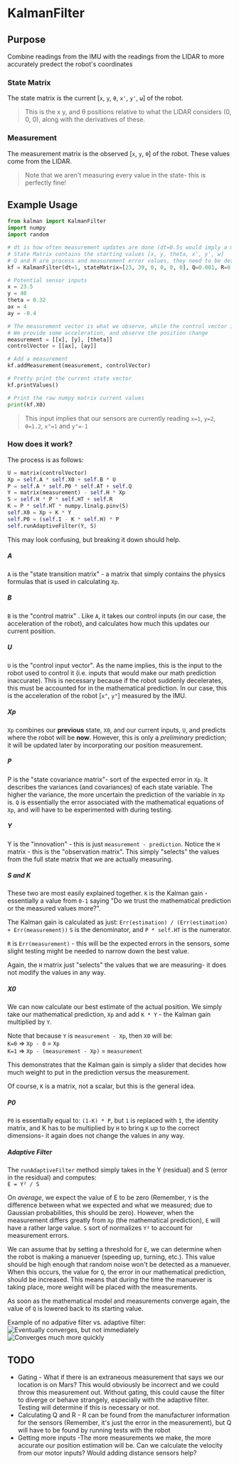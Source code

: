 # KalmanFilter

## Purpose
Combine readings from the IMU with the readings from the LIDAR to more accurately predect the robot's coordinates

### State Matrix
The state matrix is the current [`x`, `y`, `θ`, `x'`, `y'`, `ω`] of the robot. 
> This is the x y, and θ positions relative to what the LIDAR considers (0, 0, 0), along with the derivatives of these.

### Measurement
The measurement matrix is the observed [`x`, `y`, `θ`] of the robot. These values come from the LIDAR.
> Note that we aren't measuring every value in the state- this is perfectly fine!

## Example Usage
```py
from kalman import KalmanFilter
import numpy
import random

# dt is how often measurement updates are done (dt=0.5s would imply a measurement every 0.5s)
# State Matrix contains the starting values [x, y, theta, x', y', w]
# Q and R are process and measurement error values, they need to be determined
kf = KalmanFilter(dt=1, stateMatrix=[23, 39, 0, 0, 0, 0], Q=0.001, R=0.1)

# Potential sensor inputs
x = 23.5
y = 40
theta = 0.32
ax = 4
ay = -0.4

# The measurement vector is what we observe, while the control vector is what we input.
# We provide some acceleration, and observe the position change
measurement = [[x], [y], [theta]]
controlVector = [[ax], [ay]]

# Add a measurement
kf.addMeasurement(measurement, controlVector)

# Pretty print the current state vector
kf.printValues()

# Print the raw numpy matrix current values
print(kf.X0)

```
> This input implies that our sensors are currently reading `x=1`, `y=2`, `θ=1.2`, `x"=1` and `y"=-1`
### How does it work?
The process is as follows:
```py
U = matrix(controlVector)
Xp = self.A * self.X0 + self.B * U
P = self.A * self.P0 * self.AT + self.Q
Y = matrix(measurement) - self.H * Xp
S = self.H * P * self.HT + self.R
K = P * self.HT * numpy.linalg.pinv(S)
self.X0 = Xp + K * Y
self.P0 = (self.I - K * self.H) * P
self.runAdaptiveFilter(Y, S)
```

This may look confusing, but breaking it down should help.

##### A
`A` is the "state transition matrix" - a matrix that simply contains the physics formulas that is used in calculating `Xp`.

##### B
`B` is the "control matrix" . Like `A`, it takes our control inputs (in our case, the acceleration of the robot), and calculates how much this updates our current position.

##### U
`U` is the "control input vector". As the name implies, this is the input to the robot used to control it (i.e. inputs that would make our math prediction inaccurate). This is necessary because if the robot suddenly decelerates, this must be accounted for in the mathematical prediction. In our case, this is the acceleration of the robot [`x"`, `y"`] measured by the IMU.

##### Xp
`Xp` combines our **previous** state, `X0`, and our current inputs, `U`, and predicts where the robot will be **now**. However, this is only a *preliminary* prediction; it will be updated later by incorporating our position measurement.

##### P
P is the "state covariance matrix"- sort of the expected error in `Xp`. It describes the variances (and covariances) of each state variable. The higher the variance, the more uncertain the prediction of the variable in `Xp` is. `Q` is essentially the error associated with the mathematical equations of `Xp`, and will have to be experimented with during testing.

##### Y
Y is the "innovation" - this is just `measurement - prediction`. Notice the `H` matrix - this is the "observation matrix". This simply "selects" the values from the full state matrix that we are actually measuring.

##### S and K
These two are most easily explained together.
`K` is the Kalman gain - essentially a value from `0-1` saying "Do we trust the mathematical prediction or the measured values more?".

The Kalman gain is calculated as just: `Err(estimation) / (Err(estimation) + Err(measurement))`
`S` is the denominator, and `P * self.HT` is the numerator. 

`R` is `Err(measurement)` - this will be the expected errors in the sensors, some slight testing might be needed to narrow down the best value.

Again, the `H` matrix just "selects" the values that we are measuring- it does not modify the values in any way.

##### X0
We can now calculate our best estimate of the actual position. We simply take our mathematical prediction, `Xp` and add `K * Y` - the Kalman gain multiplied by `Y`.

Note that because `Y` is `measurement - Xp`, then `X0` will be:  
`K=0` => `Xp - 0` = `Xp`  
`K=1` => `Xp - (measurement - Xp)` = `measurement`

This demonstrates that the Kalman gain is simply a slider that decides how much weight to put in the prediction versus the measurement. 

Of course, `K` is a matrix, not a scalar, but this is the general idea.

##### P0
`P0` is essentially equal to: `(1-K) * P`, but `1` is replaced with `I`, the identity matrix, and K has to be multiplied by `H` to bring `K` up to the correct dimensions- it again does not change the values in any way. 

##### Adaptive Filter
The `runAdaptiveFilter` method simply takes in the Y (residual) and S (error in the residual) and computes:  
`E = Y² / S`

On *average*, we expect the value of E to be zero (Remember, `Y` is the difference between what we expected and what we measured; due to Gaussian probabilities, this should be zero). However, when the measurement differs greatly from `Xp` (the mathematical prediction), `E` will have a rather large value. `S` sort of normalizes `Y²` to account for measurement errors. 

We can assume that by setting a threshold for `E`, we can determine when the robot is making a manuever (speeding up, turning, etc.). This value should be high enough that random noise won't be detected as a manuever. When this occurs, the value for `Q`, the error in our mathematical prediction, should be increased. This means that during the time the manuever is taking place, more weight will be placed with the measurements. 

As soon as the mathematical model and measurements converge again, the value of `Q` is lowered back to its starting value.

Example of no adpative filter vs. adaptive filter:
![Eventually converges, but not immediately](https://i.imgur.com/2QiUl6k.png)
![Converges much more quickly](https://i.imgur.com/CAeJ9of.png)

## TODO
- Gating - What if there is an extraneous measurement that says we our location is on Mars? This would obviously be incorrect and we could throw this measurement out. Without gating, this could cause the filter to diverge or behave strangely, especially with the adaptive filter. Testing will determine if this is necessary or not.
- Calculating Q and R - R can be found from the manufacturer information for the sensors (Remember, it's just the error in the measurement), but Q will have to be found by running tests with the robot
- Getting more inputs -The more measurements we make, the more accurate our position estimation will be. Can we calculate the velocity from our motor inputs? Would adding distance sensors help?
